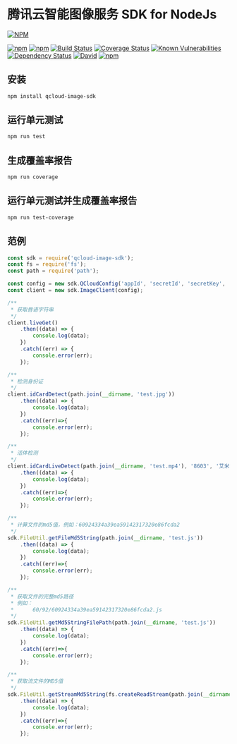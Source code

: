 # 腾讯云智能图像服务 SDK for NodeJs

[![NPM](https://nodei.co/npm/qcloud-image-sdk.png)](https://nodei.co/npm/qcloud-image-sdk/)

[![npm](https://img.shields.io/npm/v/qcloud-image-sdk.svg)](https://www.npmjs.com/package/qcloud-image-sdk)
[![npm](https://img.shields.io/npm/dm/qcloud-image-sdk.svg)](https://www.npmjs.com/package/qcloud-image-sdk)
[![Build Status](https://travis-ci.org/flavorzyb/qcloud-image-sdk.svg?branch=master)](https://travis-ci.org/flavorzyb/qcloud-image-sdk)
[![Coverage Status](https://coveralls.io/repos/github/flavorzyb/qcloud-image-sdk/badge.svg?branch=master)](https://coveralls.io/github/flavorzyb/qcloud-image-sdk?branch=master)
[![Known Vulnerabilities](https://snyk.io/test/github/flavorzyb/qcloud-image-sdk/badge.svg)](https://snyk.io/test/github/flavorzyb/qcloud-image-sdk)
[![Dependency Status](https://img.shields.io/david/flavorzyb/qcloud-image-sdk.svg)](https://david-dm.org/flavorzyb/qcloud-image-sdk)
[![David](https://img.shields.io/david/dev/flavorzyb/qcloud-image-sdk.svg)](https://david-dm.org/flavorzyb/qcloud-image-sdk?type=dev)
[![npm](https://img.shields.io/npm/l/express.svg)](https://opensource.org/licenses/MIT)


## 安装

```bash
npm install qcloud-image-sdk
```

## 运行单元测试

```bash
npm run test
```

## 生成覆盖率报告

```bash
npm run coverage
```

## 运行单元测试并生成覆盖率报告

```bash
npm run test-coverage
```

## 范例

```javascript
const sdk = require('qcloud-image-sdk');
const fs = require('fs');
const path = require('path');

const config = new sdk.QCloudConfig('appId', 'secretId', 'secretKey', 'bucket', 'region');
const client = new sdk.ImageClient(config);

/**
 * 获取唇语字符串
 */
client.liveGet()
    .then((data) => {
        console.log(data);
    })
    .catch((err) => {
        console.error(err);
    });

/**
 * 检测身份证
 */
client.idCardDetect(path.join(__dirname, 'test.jpg'))
    .then((data) => {
        console.log(data);
    })
    .catch((err)=>{
        console.error(err);
    });

/**
 * 活体检测
 */
client.idCardLiveDetect(path.join(__dirname, 'test.mp4'), '8603', '艾米', '4522876121211222222')
    .then((data) => {
        console.log(data);
    })
    .catch((err)=>{
        console.error(err);
    });

/**
 * 计算文件的md5值，例如：60924334a39ea59142317320e86fcda2
 */
sdk.FileUtil.getFileMd5String(path.join(__dirname, 'test.js'))
    .then((data) => {
        console.log(data);
    })
    .catch((err)=>{
        console.error(err);
    });

/**
 * 获取文件的完整md5路径
 * 例如：
 *      60/92/60924334a39ea59142317320e86fcda2.js
 */
sdk.FileUtil.getMd5StringFilePath(path.join(__dirname, 'test.js'))
    .then((data) => {
        console.log(data);
    })
    .catch((err)=>{
        console.error(err);
    });

/**
 * 获取流文件的MD5值
 */
sdk.FileUtil.getStreamMd5String(fs.createReadStream(path.join(__dirname, 'test.js')))
    .then((data) => {
        console.log(data);
    })
    .catch((err)=>{
        console.error(err);
    });

```
